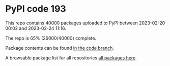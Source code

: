 # PyPI code 193

This repo contains 40000 packages uploaded to PyPI between 
2023-02-20 00:02 and 2023-02-24 11:16.

The repo is 65% (26000/40000) complete.

Package contents can be found [in the code branch](https://github.com/pypi-data/pypi-mirror-193/tree/code/packages).

A browsable package list for all repositories [all packages here](https://pypi-data.github.io/website/repositories/pypi-mirror-193).


